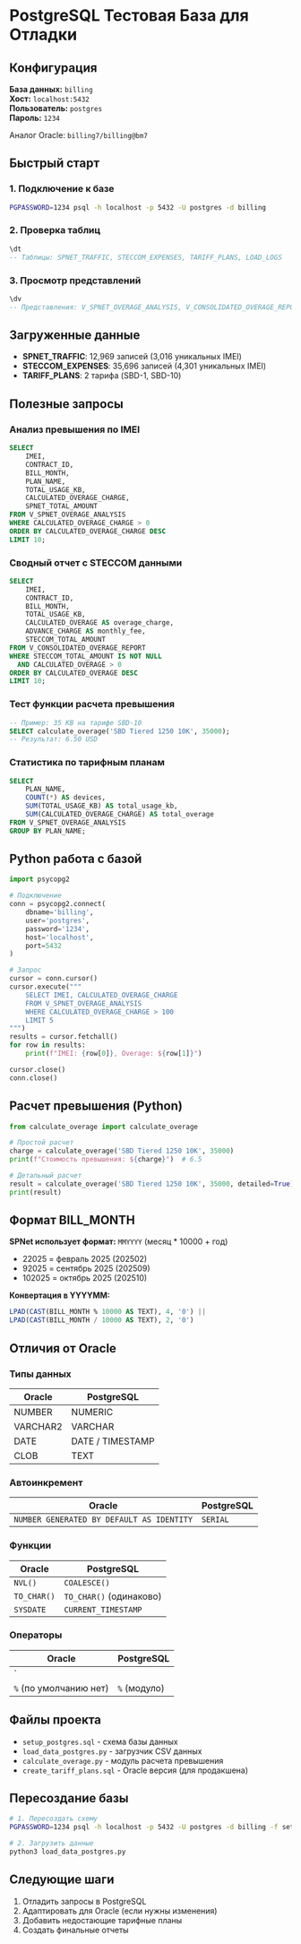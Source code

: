 # PostgreSQL Тестовая База для Отладки

## Конфигурация

**База данных:** `billing`  
**Хост:** `localhost:5432`  
**Пользователь:** `postgres`  
**Пароль:** `1234`

Аналог Oracle: `billing7/billing@bm7`

## Быстрый старт

### 1. Подключение к базе
```bash
PGPASSWORD=1234 psql -h localhost -p 5432 -U postgres -d billing
```

### 2. Проверка таблиц
```sql
\dt
-- Таблицы: SPNET_TRAFFIC, STECCOM_EXPENSES, TARIFF_PLANS, LOAD_LOGS
```

### 3. Просмотр представлений
```sql
\dv
-- Представления: V_SPNET_OVERAGE_ANALYSIS, V_CONSOLIDATED_OVERAGE_REPORT
```

## Загруженные данные

- **SPNET_TRAFFIC**: 12,969 записей (3,016 уникальных IMEI)
- **STECCOM_EXPENSES**: 35,696 записей (4,301 уникальных IMEI)  
- **TARIFF_PLANS**: 2 тарифа (SBD-1, SBD-10)

## Полезные запросы

### Анализ превышения по IMEI
```sql
SELECT 
    IMEI,
    CONTRACT_ID,
    BILL_MONTH,
    PLAN_NAME,
    TOTAL_USAGE_KB,
    CALCULATED_OVERAGE_CHARGE,
    SPNET_TOTAL_AMOUNT
FROM V_SPNET_OVERAGE_ANALYSIS
WHERE CALCULATED_OVERAGE_CHARGE > 0
ORDER BY CALCULATED_OVERAGE_CHARGE DESC
LIMIT 10;
```

### Сводный отчет с STECCOM данными
```sql
SELECT 
    IMEI,
    CONTRACT_ID,
    BILL_MONTH,
    TOTAL_USAGE_KB,
    CALCULATED_OVERAGE AS overage_charge,
    ADVANCE_CHARGE AS monthly_fee,
    STECCOM_TOTAL_AMOUNT
FROM V_CONSOLIDATED_OVERAGE_REPORT
WHERE STECCOM_TOTAL_AMOUNT IS NOT NULL
  AND CALCULATED_OVERAGE > 0
ORDER BY CALCULATED_OVERAGE DESC
LIMIT 10;
```

### Тест функции расчета превышения
```sql
-- Пример: 35 KB на тарифе SBD-10
SELECT calculate_overage('SBD Tiered 1250 10K', 35000);
-- Результат: 6.50 USD
```

### Статистика по тарифным планам
```sql
SELECT 
    PLAN_NAME,
    COUNT(*) AS devices,
    SUM(TOTAL_USAGE_KB) AS total_usage_kb,
    SUM(CALCULATED_OVERAGE_CHARGE) AS total_overage
FROM V_SPNET_OVERAGE_ANALYSIS
GROUP BY PLAN_NAME;
```

## Python работа с базой

```python
import psycopg2

# Подключение
conn = psycopg2.connect(
    dbname='billing',
    user='postgres',
    password='1234',
    host='localhost',
    port=5432
)

# Запрос
cursor = conn.cursor()
cursor.execute("""
    SELECT IMEI, CALCULATED_OVERAGE_CHARGE 
    FROM V_SPNET_OVERAGE_ANALYSIS 
    WHERE CALCULATED_OVERAGE_CHARGE > 100
    LIMIT 5
""")
results = cursor.fetchall()
for row in results:
    print(f"IMEI: {row[0]}, Overage: ${row[1]}")

cursor.close()
conn.close()
```

## Расчет превышения (Python)

```python
from calculate_overage import calculate_overage

# Простой расчет
charge = calculate_overage('SBD Tiered 1250 10K', 35000)
print(f"Стоимость превышения: ${charge}")  # 6.5

# Детальный расчет
result = calculate_overage('SBD Tiered 1250 10K', 35000, detailed=True)
print(result)
```

## Формат BILL_MONTH

**SPNet использует формат:** `MMYYYY` (месяц * 10000 + год)
- 22025 = февраль 2025 (202502)
- 92025 = сентябрь 2025 (202509)
- 102025 = октябрь 2025 (202510)

**Конвертация в YYYYMM:**
```sql
LPAD(CAST(BILL_MONTH % 10000 AS TEXT), 4, '0') || 
LPAD(CAST(BILL_MONTH / 10000 AS TEXT), 2, '0')
```

## Отличия от Oracle

### Типы данных
| Oracle | PostgreSQL |
|--------|-----------|
| NUMBER | NUMERIC |
| VARCHAR2 | VARCHAR |
| DATE | DATE / TIMESTAMP |
| CLOB | TEXT |

### Автоинкремент
| Oracle | PostgreSQL |
|--------|-----------|
| `NUMBER GENERATED BY DEFAULT AS IDENTITY` | `SERIAL` |

### Функции
| Oracle | PostgreSQL |
|--------|-----------|
| `NVL()` | `COALESCE()` |
| `TO_CHAR()` | `TO_CHAR()` (одинаково) |
| `SYSDATE` | `CURRENT_TIMESTAMP` |

### Операторы
| Oracle | PostgreSQL |
|--------|-----------|
| `||` (конкатенация) | `||` или `CONCAT()` |
| `%` (по умолчанию нет) | `%` (модуло) |

## Файлы проекта

- `setup_postgres.sql` - схема базы данных
- `load_data_postgres.py` - загрузчик CSV данных
- `calculate_overage.py` - модуль расчета превышения
- `create_tariff_plans.sql` - Oracle версия (для продакшена)

## Пересоздание базы

```bash
# 1. Пересоздать схему
PGPASSWORD=1234 psql -h localhost -p 5432 -U postgres -d billing -f setup_postgres.sql

# 2. Загрузить данные
python3 load_data_postgres.py
```

## Следующие шаги

1. Отладить запросы в PostgreSQL
2. Адаптировать для Oracle (если нужны изменения)
3. Добавить недостающие тарифные планы
4. Создать финальные отчеты


